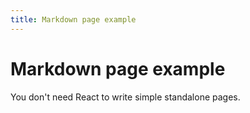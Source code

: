 ```yaml
---
title: Markdown page example
---
```

# Markdown page example

You don't need React to write simple standalone pages.
